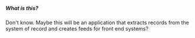 ##### What is this?

Don't know. Maybe this will be an application that extracts records from the
system of record and creates feeds for front end systems? 
